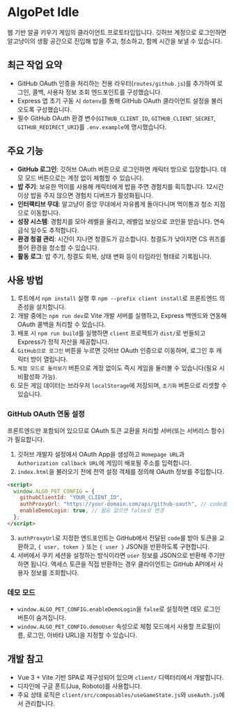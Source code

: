 # AlgoPet Idle

웹 기반 알골 키우기 게임의 클라이언트 프로토타입입니다. 깃허브 계정으로 로그인하면 알고냥이의 생활 공간으로 진입해 밥을 주고, 청소하고, 함께 시간을 보낼 수 있습니다.

## 최근 작업 요약

- GitHub OAuth 인증을 처리하는 전용 라우터(`routes/github.js`)를 추가하여 로그인, 콜백, 사용자 정보 조회 엔드포인트를 구성했습니다.
- Express 앱 초기 구동 시 `dotenv`를 통해 GitHub OAuth 클라이언트 설정을 불러오도록 구성했습니다.
- 필수 GitHub OAuth 환경 변수(`GITHUB_CLIENT_ID`, `GITHUB_CLIENT_SECRET`, `GITHUB_REDIRECT_URI`)를 `.env.example`에 명시했습니다.

## 주요 기능

- **GitHub 로그인**: 깃허브 OAuth 버튼으로 로그인하면 캐릭터 방으로 입장합니다. 데모 모드 버튼으로는 계정 없이 체험할 수 있습니다.
- **밥 주기**: 보유한 먹이를 사용해 캐릭터에게 밥을 주면 경험치를 획득합니다. 12시간 이상 밥을 주지 않으면 경험치 디버프가 활성화됩니다.
- **인터랙티브 무대**: 알고냥이 중앙 무대에서 자유롭게 돌아다니며 먹이통과 청소 지점으로 이동합니다.
- **성장 시스템**: 경험치를 모아 레벨을 올리고, 레벨업 보상으로 코인을 받습니다. 연속 급식 일수도 추적합니다.
- **환경 청결 관리**: 시간이 지나면 청결도가 감소합니다. 청결도가 낮아지면 CS 퀴즈를 풀어 환경을 청소할 수 있습니다.
- **활동 로그**: 밥 주기, 청결도 회복, 상태 변화 등이 타임라인 형태로 기록됩니다.

## 사용 방법

1. 루트에서 `npm install` 실행 후 `npm --prefix client install`로 프론트엔드 의존성을 설치합니다.
2. 개발 중에는 `npm run dev`로 Vite 개발 서버를 실행하고, Express 백엔드와 연동해 OAuth 콜백을 처리할 수 있습니다.
3. 배포 시 `npm run build`를 실행하면 `client` 프로젝트가 `dist/`로 번들되고 Express가 정적 자산을 제공합니다.
4. `GitHub으로 로그인` 버튼을 누르면 깃허브 OAuth 인증으로 이동하며, 로그인 후 캐릭터 방이 열립니다.
5. `체험 모드로 둘러보기` 버튼으로 계정 없이도 즉시 게임을 둘러볼 수 있습니다(필요 시 비활성화 가능).
6. 모든 게임 데이터는 브라우저 `localStorage`에 저장되며, `초기화` 버튼으로 리셋할 수 있습니다.

### GitHub OAuth 연동 설정

프론트엔드만 포함되어 있으므로 OAuth 토큰 교환을 처리할 서버(또는 서버리스 함수)가 필요합니다.

1. 깃허브 개발자 설정에서 OAuth App을 생성하고 `Homepage URL`과 `Authorization callback URL`에 게임이 배포될 주소를 입력합니다.
2. `index.html`을 불러오기 전에 전역 설정 객체를 정의해 OAuth 정보를 주입합니다.

```html
<script>
  window.ALGO_PET_CONFIG = {
    githubClientId: "YOUR_CLIENT_ID",
    authProxyUrl: "https://your-domain.com/api/github-oauth", // code를 access token이나 세션으로 교환해주는 엔드포인트
    enableDemoLogin: true, // 필요 없으면 false로 변경
  };
</script>
```

3. `authProxyUrl`로 지정한 엔드포인트는 GitHub에서 전달된 `code`를 받아 토큰을 교환하고, `{ user, token }` 또는 `{ user }` JSON을 반환하도록 구현합니다.
4. 서버에서 쿠키 세션을 설정하는 방식이라면 `user` 정보를 JSON으로 반환해 주기만 하면 됩니다. 액세스 토큰을 직접 반환하는 경우 클라이언트는 GitHub API에서 사용자 정보를 조회합니다.

### 데모 모드

- `window.ALGO_PET_CONFIG.enableDemoLogin`을 `false`로 설정하면 데모 로그인 버튼이 숨겨집니다.
- `window.ALGO_PET_CONFIG.demoUser` 속성으로 체험 모드에서 사용할 프로필(이름, 로그인, 아바타 URL)을 지정할 수 있습니다.

## 개발 참고

- Vue 3 + Vite 기반 SPA로 재구성되어 있으며 `client/` 디렉터리에서 개발합니다.
- 디자인에 구글 폰트(Jua, Roboto)를 사용합니다.
- 주요 상태 로직은 `client/src/composables/useGameState.js`와 `useAuth.js`에서 관리합니다.
